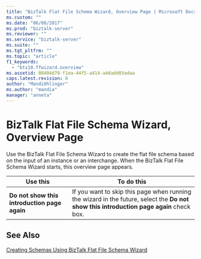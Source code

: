 ```yaml
---
title: "BizTalk Flat File Schema Wizard, Overview Page | Microsoft Docs"
ms.custom: ""
ms.date: "06/08/2017"
ms.prod: "biztalk-server"
ms.reviewer: ""
ms.service: "biztalk-server"
ms.suite: ""
ms.tgt_pltfrm: ""
ms.topic: "article"
f1_keywords: 
  - "bts10.ffwizard.overview"
ms.assetid: 08404d79-f1ea-44f5-a414-a4dadd03adaa
caps.latest.revision: 8
author: "MandiOhlinger"
ms.author: "mandia"
manager: "anneta"
---
```

# BizTalk Flat File Schema Wizard, Overview Page
Use the BizTalk Flat File Schema Wizard to create the flat file schema based on the input of an instance or an interchange. When the BizTalk Flat File Schema Wizard starts, this overview page appears.  
  
|Use this|To do this|  
|--------------|----------------|  
|**Do not show this introduction page again**|If you want to skip this page when running the wizard in the future, select the **Do not show this introduction page again** check box.|  
  
## See Also  
 [Creating Schemas Using BizTalk Flat File Schema Wizard](../core/creating-schemas-using-biztalk-flat-file-schema-wizard.md)